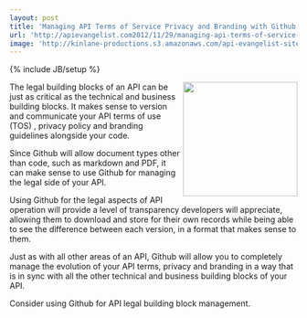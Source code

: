 ```yaml
---
layout: post
title: 'Managing API Terms of Service Privacy and Branding with Github'
url: 'http://apievangelist.com2012/11/29/managing-api-terms-of-service-privacy-and-branding-with-github/'
image: 'http://kinlane-productions.s3.amazonaws.com/api-evangelist-site/blog/github-logo-text-horizontal.png'
---
```

{% include JB/setup %}
<p>
     <a title="Github" href="https://github.com/"><img src="https://s3.amazonaws.com/kinlane-productions/api-evangelist/github/github-logo.png"  width="200" align="right" /></a>
</p>
<p>
     The legal building blocks of an API can be just as critical as the technical and business building blocks. It makes sense to version and communicate your API terms of use (TOS) , privacy policy and branding guidelines alongside your code.
</p>
<p>
     Since Github will allow document types other than code, such as markdown and PDF, it can make sense to use Github for managing the legal side of your API.
</p>
<p>
     Using Github for the legal aspects of API operation will provide a level of transparency developers will appreciate, allowing them to download and store for their own records while being able to see the difference between each version, in a format that makes sense to them.
</p>
<p>
     Just as with all other areas of an API, Github will allow you to completely manage the evolution of your API terms, privacy and branding in a way that is in sync with all the other technical and business building blocks of your API.
</p>
<p>
     Consider using Github for API legal building block management.
</p>

